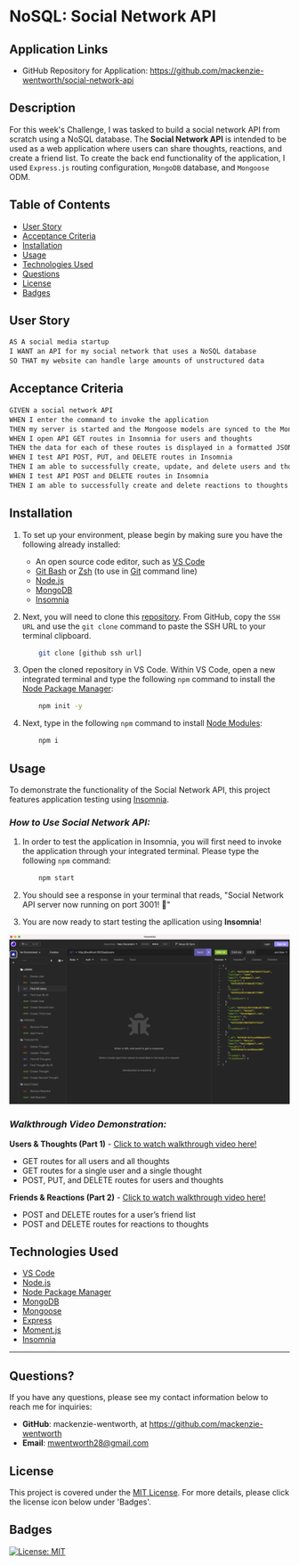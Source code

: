 # NoSQL: Social Network API

## Application Links

* GitHub Repository for Application: https://github.com/mackenzie-wentworth/social-network-api

## Description
For this week's Challenge, I was tasked to build a social network API from scratch using a NoSQL database. The **Social Network API** is intended to be used as a web application where users can share thoughts, reactions, and create a friend list. To create the back end functionality of the application, I used `Express.js` routing configuration, `MongoDB` database, and `Mongoose` ODM.

## Table of Contents

- [User Story](#user-story)
- [Acceptance Criteria](#acceptance-criteria)
- [Installation](#installation)
- [Usage](#usage)
- [Technologies Used](#technologies-used)
- [Questions](#questions)
- [License](#license)
- [Badges](#badges)

## User Story

```md
AS A social media startup
I WANT an API for my social network that uses a NoSQL database
SO THAT my website can handle large amounts of unstructured data
```

## Acceptance Criteria

```md
GIVEN a social network API
WHEN I enter the command to invoke the application
THEN my server is started and the Mongoose models are synced to the MongoDB database
WHEN I open API GET routes in Insomnia for users and thoughts
THEN the data for each of these routes is displayed in a formatted JSON
WHEN I test API POST, PUT, and DELETE routes in Insomnia
THEN I am able to successfully create, update, and delete users and thoughts in my database
WHEN I test API POST and DELETE routes in Insomnia
THEN I am able to successfully create and delete reactions to thoughts and add and remove friends to a user’s friend list
```

## Installation
1. To set up your environment, please begin by making sure you have the following already installed:

    * An open source code editor, such as [VS Code](https://code.visualstudio.com/)
    * [Git Bash](https://www.educative.io/answers/how-to-install-git-bash-in-windows) or [Zsh](https://github.com/ohmyzsh/ohmyzsh/wiki/Installing-ZSH) (to use in [Git](https://github.com/git-guides/install-git) command line)
    * [Node.js](https://nodejs.org/en)
    * [MongoDB](https://www.mongodb.com/)
    * [Insomnia](https://docs.insomnia.rest/insomnia/install)

2. Next, you will need to clone this [repository](https://github.com/mackenzie-wentworth/orm-e-commerce). From GitHub, copy the `SSH URL` and use the `git clone` command to paste the SSH URL to your terminal clipboard. 

    ```bash
        git clone [github ssh url]
    ```

3. Open the cloned repository in VS Code. Within VS Code, open a new integrated terminal and type the following `npm` command to install the [Node Package Manager](https://www.npmjs.com/):

    ```bash
        npm init -y
    ```

4. Next, type in the following `npm` command to install [Node Modules](https://docs.npmjs.com/cli/v8/commands/npm-install):

    ```bash
        npm i
    ```

## Usage
To demonstrate the functionality of the Social Network API, this project features application testing using [Insomnia](https://docs.insomnia.rest/insomnia/install).

### *How to Use Social Network API:*
1. In order to test the application in Insomnia, you will first need to invoke the application through your integrated terminal. Please type the following `npm` command:

    ```bash
        npm start
    ```

2. You should see a response in your terminal that reads, "Social Network API server now running on port 3001! 🚀"

3. You are now ready to start testing the apllication using **Insomnia**!

![An image of the back end functionality for Social Network API being tested in Insomnia.](./assets/images/social-network-api-testing.png)

### *Walkthrough Video Demonstration:*
**Users & Thoughts (Part 1)** - [Click to watch walkthrough video here!](https://github.com/mackenzie-wentworth/social-network-api/assets/122484637/7b9f291b-82d5-4baa-a2d1-3b5e961cecf7)

* GET routes for all users and all thoughts
* GET routes for a single user and a single thought
* POST, PUT, and DELETE routes for users and thoughts

**Friends & Reactions (Part 2)** - [Click to watch walkthrough video here!](https://github.com/mackenzie-wentworth/social-network-api/assets/122484637/c3930820-1808-42c8-959d-1c11285d37d9)

* POST and DELETE routes for a user’s friend list
* POST and DELETE routes for reactions to thoughts

## Technologies Used

* [VS Code](https://code.visualstudio.com/)
* [Node.js](https://nodejs.org/en)
* [Node Package Manager](https://www.npmjs.com/)
* [MongoDB](https://www.mongodb.com/)
* [Mongoose](https://www.npmjs.com/package/mongoose)
* [Express](https://expressjs.com/)
* [Moment.js](https://www.npmjs.com/package/moment)
* [Insomnia](https://docs.insomnia.rest/insomnia/install)

---

## Questions?

If you have any questions, please see my contact information below to reach me for inquiries:
* **GitHub**: mackenzie-wentworth, at https://github.com/mackenzie-wentworth
* **Email**: mwentworth28@gmail.com

## License

This project is covered under the [MIT License](./LICENSE). For more details, please click the license icon below under 'Badges'.

## Badges
[![License: MIT](https://img.shields.io/badge/License-MIT-yellow.svg)](https://opensource.org/licenses/MIT)


